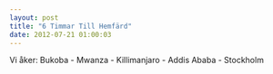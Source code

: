 ```yaml
---
layout: post
title: "6 Timmar Till Hemfärd"
date: 2012-07-21 01:00:03
---
```

Vi åker: Bukoba - Mwanza - Killimanjaro - Addis Ababa - Stockholm
